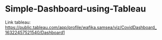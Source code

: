 # Simple-Dashboard-using-Tableau
Link tableau: https://public.tableau.com/app/profile/wafika.samsea/viz/CovidDashboard_16322457521540/Dashboard1
